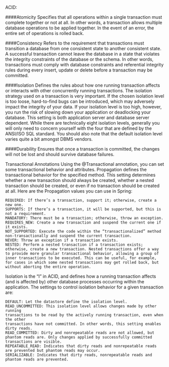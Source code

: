 ACID:


####Atomicity 
Specifies that all operations within a single transaction must complete together or not at all. In other words, a transaction allows multiple database operations to be applied together. In the event of an error, the entire set of operations is rolled back.


####Consistency 
Refers to the requirement that transactions must transition a database from one consistent state to another consistent state. A successful transaction cannot leave the database in a state that violates the integrity constraints of the database or the schema. In other words, transactions must comply with database constraints and referential integrity rules during every insert, update or delete before a transaction may be committed.


####Isolation 
Defines the rules about how one running transaction affects or interacts with other concurrently running transactions. The isolation strategy used on a transaction is very important. If the chosen isolation level is too loose, hard-to-find bugs can be introduced, which may adversely impact the integrity of your data. If your isolation level is too high, however, you run the risk of slowing down your application or deadlocking your database. This setting is both application server and database server dependent. While there are technically eight isolation levels, generally you will only need to concern yourself with the four that are defined by the ANSI/ISO SQL standard. You should also note that the default isolation level varies quite a bit amongst DBMS vendors.


####Durability 
Ensures that once a transaction is committed, the changes will not be lost and should survive database failures.



Transactional Annotations
Using the @Transactional annotation, you can set some transactional behavior and attributes. Propagation defines the transactional behavior for the specified method. This setting determines whether a new transaction should always be created, whether a nested transaction should be created, or even if no transaction should be created at all. Here are the Propagation values you can use in Spring: 
```
REQUIRED: If there’s a transaction, support it; otherwise, create a new one.
SUPPORTS: If there’s a transaction, it will be supported, but this is not a requirement.
MANDATORY: There must be a transaction; otherwise, throw an exception.
REQUIRES_NEW: Create a new transaction and suspend the current one if it exists.
NOT_SUPPORTED: Execute the code within the “transactionalized” method non-transactionally and suspend the current transaction.
NEVER: Throw an exception if a transaction exists.
NESTED: Perform a nested transaction if a transaction exists; otherwise, create a new transaction. Nested transactions offer a way to provide more granular transactional behavior, allowing a group of inner transactions to be executed. This can be useful, for example, for cases in which some nested transactions may get rolled back, but without aborting the entire operation. 
```

Isolation is the “I” in ACID, and defines how a running transaction affects (and is affected by) other database processes occurring within the application. The settings to control isolation behavior for a given transaction are:
```
DEFAULT: Let the datastore define the isolation level.
READ_UNCOMMITTED: This isolation level allows changes made by other running
transactions to be read by the actively running transaction, even when the other
transactions have not committed. In other words, this setting enables dirty reads.
READ_COMMITTED: Dirty and nonrepeatable reads are not allowed, but phantom reads are. Only changes applied by successfully committed transactions are visible.
REPEATABLE_READ: Indicates that dirty reads and nonrepeatable reads are prevented but phantom reads may occur.
SERIALIZABLE: Indicates that dirty reads, nonrepeatable reads and phantom reads are prevented.
```
